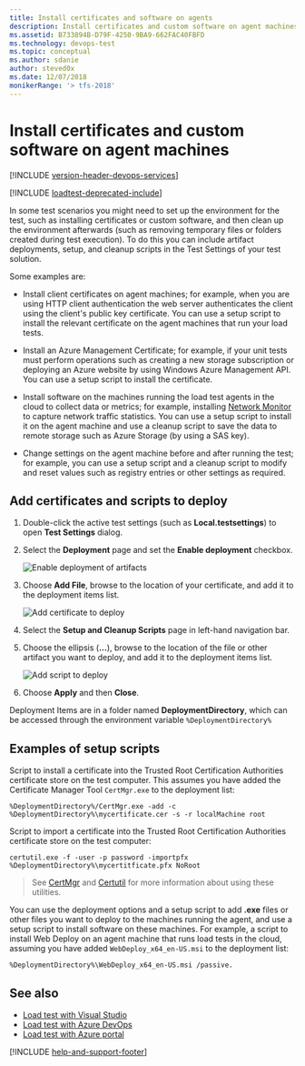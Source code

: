 ```yaml
---
title: Install certificates and software on agents
description: Install certificates and custom software on agent machines with Azure DevOps
ms.assetid: B733894B-D79F-4250-9BA9-662FAC40FBFD
ms.technology: devops-test
ms.topic: conceptual
ms.author: sdanie
author: steved0x
ms.date: 12/07/2018
monikerRange: '> tfs-2018'
---
```


# Install certificates and custom software on agent machines

[!INCLUDE [version-header-devops-services](../includes/version-header-devops-services.md)]

[!INCLUDE [loadtest-deprecated-include](../includes/loadtest-deprecated-include.md)]

In some test scenarios you might need to set up the environment for the test, such as installing certificates
or custom software, and then clean up the environment afterwards (such as removing temporary files or folders created during test execution).
To do this you can include artifact deployments, setup, and cleanup scripts in the Test Settings of your test solution.

Some examples are:

- Install client certificates on agent machines; for example, when you are using HTTP client authentication the web server authenticates the
  client using the client's public key certificate. You can use a setup script to install the relevant certificate on the agent
  machines that run your load tests.

- Install an Azure Management Certificate; for example, if your unit tests must perform operations such as
  creating a new storage subscription or deploying an Azure website by using Windows Azure Management API. You can use a setup script to
  install the certificate.

- Install software on the machines running the load test agents in the cloud to collect data or metrics;
  for example, installing [Network Monitor](https://blogs.technet.com/b/netmon/) to capture network traffic statistics.
  You can use a setup script to install it on the agent machine and use a cleanup script to save the data to remote storage
  such as Azure Storage (by using a SAS key).

- Change settings on the agent machine before and after running the test; for example, you can use a setup script and a cleanup
  script to modify and reset values such as registry entries or other settings as required.

## Add certificates and scripts to deploy

1.  Double-click the active test settings (such as **Local.testsettings**) to open **Test Settings** dialog.

1.  Select the **Deployment** page and set the **Enable deployment** checkbox.

    ![Enable deployment of artifacts](media/install-certs-and-software/enable-deloyment.png)

1.  Choose **Add File**, browse to the location of your certificate, and add it to the deployment items list.

    ![Add certificate to deploy](media/install-certs-and-software/add-certificate.png)

1.  Select the **Setup and Cleanup Scripts** page in left-hand navigation bar.

1.  Choose the ellipsis (**...**), browse to the location of the file or other artifact you want to deploy, and add it to the deployment items list.

    ![Add script to deploy](media/install-certs-and-software/add-script.png)

1.  Choose **Apply** and then **Close**.

Deployment Items are in a folder named **DeploymentDirectory**, which can be accessed through the environment variable `%DeploymentDirectory%`

## Examples of setup scripts

Script to install a certificate into the Trusted Root Certification Authorities certificate store on the test computer.
This assumes you have added the Certificate Manager Tool `CertMgr.exe` to the deployment list:

```command
%DeploymentDirectory%/CertMgr.exe -add -c %DeploymentDirectory%\mycertificate.cer -s -r localMachine root
```

Script to import a certificate into the Trusted Root Certification Authorities certificate store on the test computer:

```command
certutil.exe -f -user -p password -importpfx %DeploymentDirectory%\mycertitficate.pfx NoRoot
```

> See [CertMgr](/dotnet/framework/tools/certmgr-exe-certificate-manager-tool)
> and [Certutil](/windows-server/administration/windows-commands/certutil)
> for more information about using these utilities.

You can use the deployment options and a setup script to add **.exe** files or other files you want to deploy to the machines running the agent,
and use a setup script to install software on these machines. For example, a script to install Web Deploy on an agent machine that runs load tests
in the cloud, assuming you have added `WebDeploy_x64_en-US.msi` to the deployment list:

```command
%DeploymentDirectory%\WebDeploy_x64_en-US.msi /passive.
```

## See also

- [Load test with Visual Studio](getting-started-with-performance-testing.md)
- [Load test with Azure DevOps](get-started-simple-cloud-load-test.md)
- [Load test with Azure portal](app-service-web-app-performance-test.md)

[!INCLUDE [help-and-support-footer](../includes/help-and-support-footer.md)]
